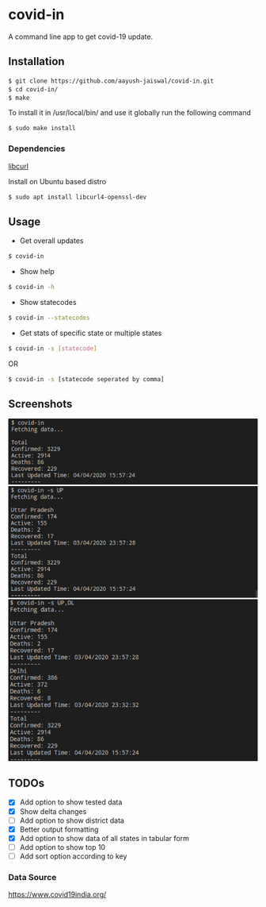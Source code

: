 # covid-in

A command line app to get covid-19 update.

## Installation

```sh
$ git clone https://github.com/aayush-jaiswal/covid-in.git
$ cd covid-in/
$ make
```

To install it in /usr/local/bin/ and use it globally run the following command
```sh
$ sudo make install
```

### Dependencies
[libcurl](https://curl.haxx.se/docs/install.html)

Install on Ubuntu based distro
```sh
$ sudo apt install libcurl4-openssl-dev
```


## Usage

* Get overall updates
```sh
$ covid-in
```

* Show help
```sh
$ covid-in -h
```

* Show statecodes
```sh
$ covid-in --statecodes
```

* Get stats of specific state or multiple states
```sh
$ covid-in -s [statecode]
```
OR 
```sh
$ covid-in -s [statecode seperated by comma]
```

## Screenshots

![Example 1](./screenshots/ex1.png)
![Example 2](./screenshots/ex2.png)
![Example 3](./screenshots/ex3.png)

## TODOs

- [x] Add option to show tested data 
- [x] Show delta changes
- [ ] Add option to show district data
- [x] Better output formatting
- [x] Add option to show data of all states in tabular form
- [ ] Add option to show top 10
- [ ] Add sort option according to key 

### Data Source

https://www.covid19india.org/